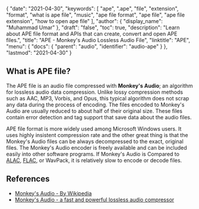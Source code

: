 {
  "date": "2021-04-30",
  "keywords": [
    "ape",
    ".ape",
    "file",
    "extension",
    "format",
    "what is ape file",
    "music",
    "ape file format",
    "ape file",
    "ape file extension",
    "how to open ape file"
  ],
  "author": {
    "display_name": "Muhammad Umar"
  },
  "draft": "false",
  "toc": true,
  "description": "Learn about APE file format and APIs that can create, convert and open APE files.",
  "title": "APE - Monkey's Audio Lossless Audio File",
  "linktitle": "APE",
  "menu": {
    "docs": {
      "parent": "audio",
      "identifier": "audio-ape"
    }
  },
  "lastmod": "2021-04-30"
}

## What is APE file?

The APE file is an audio file compressed with **Monkey's Audio**; an algorithm for lossless audio data compression. Unlike lossy compression methods such as AAC, MP3, Vorbis, and Opus, this typical algorithm does not scrap any data during the process of encoding. The files encoded to Monkey's Audio are usually reduced to about half of their original size. These files contain error detection and tag support that save data about the audio files.

APE file format is more widely used among Microsoft Windows users. It uses highly insistent compression rate and the other great thing is that the Monkey's Audio files can be always decompressed to the exact, original files. The Monkey's Audio encoder is freely available and can be included easily into other software programs. If Monkey's Audio is Compared to [ALAC](/audio/alac/), [FLAC](/audio/flac/), or WavPack, it is relatively slow to encode or decode files.

## References

* [Monkey's Audio - By Wikipedia](https://en.wikipedia.org/wiki/Monkey%27s_Audio)
* [Monkey's Audio - a fast and powerful lossless audio compressor](https://monkeysaudio.com/index.html)
